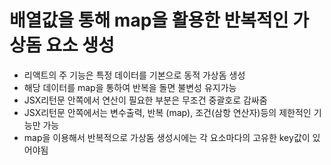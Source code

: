 # 배열값을 통해 map을 활용한 반복적인 가상돔 요소 생성

- 리액트의 주 기능은 특정 데이터를 기본으로 동적 가상돔 생성
- 해당 데이터를 map을 통하여 반복을 돌면 불변성 유지가능
- JSX리턴문 안쪽에서 연산이 필요한 부분은 무조건 중괄호로 감싸줌
- JSX리턴문 안쪽에서는 변수출력, 반복 (map), 조건(삼항 연산자)등의 제한적인 기능만 가능
- map을 이용해서 반복적으로 가상돔 생성시에는 각 요소마다의 고유한 key값이 있어야됨

